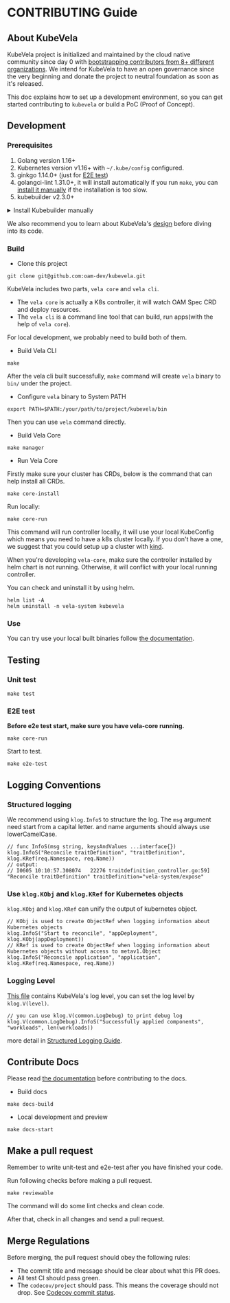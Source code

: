 # CONTRIBUTING Guide

## About KubeVela

KubeVela project is initialized and maintained by the cloud native community since day 0 with [bootstrapping contributors from 8+ different organizations](https://github.com/oam-dev/kubevela/graphs/contributors).
We intend for KubeVela to have an open governance since the very beginning and donate the project to neutral foundation as soon as it's released. 

This doc explains how to set up a development environment, so you can get started
contributing to `kubevela` or build a PoC (Proof of Concept). 


## Development

### Prerequisites

1. Golang version 1.16+
2. Kubernetes version v1.16+ with `~/.kube/config` configured.
3. ginkgo 1.14.0+ (just for [E2E test](./CONTRIBUTING.md#e2e-test))
4. golangci-lint 1.31.0+, it will install automatically if you run `make`, you can [install it manually](https://golangci-lint.run/usage/install/#local-installation) if the installation is too slow.
5. kubebuilder v2.3.0+

<details>
  <summary>Install Kubebuilder manually</summary>

linux:
```
wget https://github.com/kubernetes-sigs/kubebuilder/releases/download/v2.3.1/kubebuilder_2.3.1_linux_amd64.tar.gz
tar -zxvf  kubebuilder_2.3.1_linux_amd64.tar.gz
mkdir -p /usr/local/kubebuilder/bin
sudo mv kubebuilder_2.3.1_linux_amd64/bin/* /usr/local/kubebuilder/bin
```

macOS:
```
wget https://github.com/kubernetes-sigs/kubebuilder/releases/download/v2.3.1/kubebuilder_2.3.1_darwin_amd64.tar.gz
tar -zxvf  kubebuilder_2.3.1_darwin_amd64.tar.gz
mkdir -p /usr/local/kubebuilder/bin
sudo mv kubebuilder_2.3.1_darwin_amd64/bin/* /usr/local/kubebuilder/bin
```

</details>

We also recommend you to learn about KubeVela's [design](https://kubevela.io/docs/concepts) before diving into its code.

### Build

* Clone this project

```shell script
git clone git@github.com:oam-dev/kubevela.git
```

KubeVela includes two parts, `vela core` and `vela cli`.

- The `vela core` is actually a K8s controller, it will watch OAM Spec CRD and deploy resources.
- The `vela cli` is a command line tool that can build, run apps(with the help of `vela core`).

For local development, we probably need to build both of them.

* Build Vela CLI

```shell script
make
```

After the vela cli built successfully, `make` command will create `vela` binary to `bin/` under the project.

* Configure `vela` binary to System PATH

```shell script
export PATH=$PATH:/your/path/to/project/kubevela/bin
```

Then you can use `vela` command directly.

* Build Vela Core

```shell script
make manager
```

* Run Vela Core

Firstly make sure your cluster has CRDs, below is the command that can help install all CRDs.

```shell script
make core-install
```

Run locally:

```shell script
make core-run
```

This command will run controller locally, it will use your local KubeConfig which means you need to have a k8s cluster
locally. If you don't have a one, we suggest that you could setup up a cluster with [kind](https://kind.sigs.k8s.io/).

When you're developing `vela-core`, make sure the controller installed by helm chart is not running.
Otherwise, it will conflict with your local running controller.

You can check and uninstall it by using helm.

```shell script
helm list -A
helm uninstall -n vela-system kubevela
```

### Use

You can try use your local built binaries follow [the documentation](https://kubevela.io/docs/quick-start).

## Testing

### Unit test

```shell script
make test
```

### E2E test

**Before e2e test start, make sure you have vela-core running.**

```shell script
make core-run
```

Start to test.

```
make e2e-test
```
## Logging Conventions


### Structured logging

We recommend using `klog.InfoS` to structure the log. The `msg` argument need start from a capital letter.
and name arguments should always use lowerCamelCase.

```golang
// func InfoS(msg string, keysAndValues ...interface{})
klog.InfoS("Reconcile traitDefinition", "traitDefinition", klog.KRef(req.Namespace, req.Name))
// output:
// I0605 10:10:57.308074   22276 traitdefinition_controller.go:59] "Reconcile traitDefinition" traitDefinition="vela-system/expose"
```

### Use `klog.KObj` and `klog.KRef` for Kubernetes objects

`klog.KObj` and `klog.KRef` can unify the output of kubernetes object.

```golang
// KObj is used to create ObjectRef when logging information about Kubernetes objects
klog.InfoS("Start to reconcile", "appDeployment", klog.KObj(appDeployment))
// KRef is used to create ObjectRef when logging information about Kubernetes objects without access to metav1.Object
klog.InfoS("Reconcile application", "application", klog.KRef(req.Namespace, req.Name))
```

### Logging Level

[This file](https://github.com/oam-dev/kubevela/blob/master/pkg/controller/common/logs.go) contains KubeVela's log level,
you can set the log level by `klog.V(level)`.

```golang
// you can use klog.V(common.LogDebug) to print debug log
klog.V(common.LogDebug).InfoS("Successfully applied components", "workloads", len(workloads))
```

more detail in [Structured Logging Guide](https://github.com/kubernetes/community/blob/master/contributors/devel/sig-instrumentation/migration-to-structured-logging.md#structured-logging-in-kubernetes).

## Contribute Docs

Please read [the documentation](https://github.com/oam-dev/kubevela/tree/master/docs/README.md) before contributing to the docs.

- Build docs

```shell script
make docs-build
```

- Local development and preview

```shell script
make docs-start
```

## Make a pull request

Remember to write unit-test and e2e-test after you have finished your code.
 
Run following checks before making a pull request.

```shell script
make reviewable
```

The command will do some lint checks and clean code.

After that, check in all changes and send a pull request.

## Merge Regulations

Before merging, the pull request should obey the following rules:

- The commit title and message should be clear about what this PR does.
- All test CI should pass green.
- The `codecov/project` should pass. This means the coverage should not drop. See [Codecov commit status](https://docs.codecov.io/docs/commit-status#project-status).
